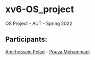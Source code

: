 # xv6-OS_project
OS Project - AUT - Spring 2022
<br>
## Participants:
<a href="https://github.com/AmirhosseinPoolad">Amirhossein Polad</a>  -  <a href="https://github.com/pouyam79i">Pouya Mohammadi</a>